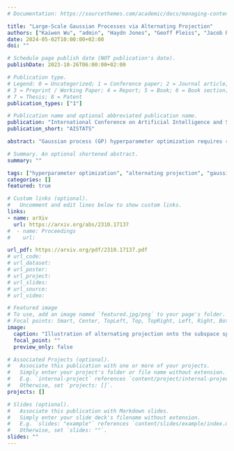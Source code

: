 ```yaml
---
# Documentation: https://sourcethemes.com/academic/docs/managing-content/

title: "Large-Scale Gaussian Processes via Alternating Projection"
authors: ["Kaiwen Wu", "admin", "Haydn Jones", "Geoff Pleiss", "Jacob R. Gardner"]
date: 2024-05-02T10:00:00+02:00
doi: ""

# Schedule page publish date (NOT publication's date).
publishDate: 2023-10-26T06:00:00+02:00

# Publication type.
# Legend: 0 = Uncategorized; 1 = Conference paper; 2 = Journal article;
# 3 = Preprint / Working Paper; 4 = Report; 5 = Book; 6 = Book section;
# 7 = Thesis; 8 = Patent
publication_types: ["1"]

# Publication name and optional abbreviated publication name.
publication: "International Conference on Artificial Intelligence and Statistics (AISTATS)"
publication_short: "AISTATS"

abstract: "Gaussian process (GP) hyperparameter optimization requires repeatedly solving linear systems with n×n kernel matrices. To address the prohibitive O(n^3) time complexity, recent work has employed fast iterative numerical methods, like conjugate gradients (CG). However, as datasets increase in magnitude, the corresponding kernel matrices become increasingly ill-conditioned and still require O(n^2) space without partitioning. Thus, while CG increases the size of datasets GPs can be trained on, modern datasets reach scales beyond its applicability. In this work, we propose an iterative method which only accesses subblocks of the kernel matrix, effectively enabling mini-batching. Our algorithm, based on alternating projection, has O(n) per-iteration time and space complexity, solving many of the practical challenges of scaling GPs to very large datasets. Theoretically, we prove our method enjoys linear convergence and empirically we demonstrate its robustness to ill-conditioning. On large-scale benchmark datasets up to four million datapoints our approach accelerates training by a factor of 2× to 27× compared to CG."

# Summary. An optional shortened abstract.
summary: ""

tags: ["hyperparameter optimization", "alternating projection", "gaussian processes"]
categories: []
featured: true

# Custom links (optional).
#   Uncomment and edit lines below to show custom links.
links:
- name: arXiv
  url: https://arxiv.org/abs/2310.17137
#  - name: Proceedings
#    url:

url_pdf: https://arxiv.org/pdf/2310.17137.pdf
# url_code: 
# url_dataset:
# url_poster:
# url_project:
# url_slides: 
# url_source:
# url_video: 

# Featured image
# To use, add an image named `featured.jpg/png` to your page's folder.
# Focal points: Smart, Center, TopLeft, Top, TopRight, Left, Right, BottomLeft, Bottom, BottomRight.
image:
  caption: "Illustration of alternating projection onto the subspace spanned by the kernel functions centered at the first two datapoints."
  focal_point: ""
  preview_only: false

# Associated Projects (optional).
#   Associate this publication with one or more of your projects.
#   Simply enter your project's folder or file name without extension.
#   E.g. `internal-project` references `content/project/internal-project/index.md`.
#   Otherwise, set `projects: []`.
projects: []

# Slides (optional).
#   Associate this publication with Markdown slides.
#   Simply enter your slide deck's filename without extension.
#   E.g. `slides: "example"` references `content/slides/example/index.md`.
#   Otherwise, set `slides: ""`.
slides: ""
---
```

